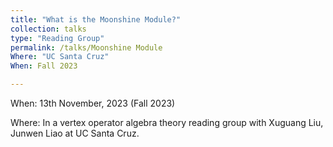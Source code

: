 ```yaml
---
title: "What is the Moonshine Module?"
collection: talks
type: "Reading Group"
permalink: /talks/Moonshine Module
Where: "UC Santa Cruz"
When: Fall 2023

---
```


When:  13th November, 2023 (Fall 2023)   <br>

Where: In a vertex operator algebra theory reading group with Xuguang Liu, Junwen Liao at UC Santa Cruz.
